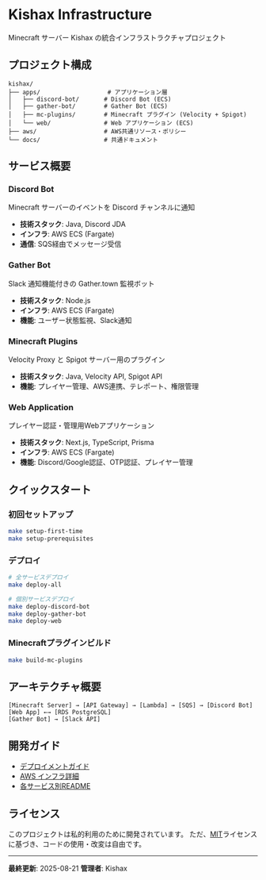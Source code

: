 # Kishax Infrastructure

Minecraft サーバー Kishax の統合インフラストラクチャプロジェクト

## プロジェクト構成

```
kishax/
├── apps/                   # アプリケーション層
│   ├── discord-bot/       # Discord Bot (ECS)
│   ├── gather-bot/        # Gather Bot (ECS)
│   ├── mc-plugins/        # Minecraft プラグイン (Velocity + Spigot)
│   └── web/               # Web アプリケーション (ECS)
├── aws/                   # AWS共通リソース・ポリシー
└── docs/                  # 共通ドキュメント
```

## サービス概要

### Discord Bot
Minecraft サーバーのイベントを Discord チャンネルに通知

- **技術スタック**: Java, Discord JDA
- **インフラ**: AWS ECS (Fargate)
- **通信**: SQS経由でメッセージ受信

### Gather Bot  
Slack 通知機能付きの Gather.town 監視ボット

- **技術スタック**: Node.js
- **インフラ**: AWS ECS (Fargate)
- **機能**: ユーザー状態監視、Slack通知

### Minecraft Plugins
Velocity Proxy と Spigot サーバー用のプラグイン

- **技術スタック**: Java, Velocity API, Spigot API
- **機能**: プレイヤー管理、AWS連携、テレポート、権限管理

### Web Application
プレイヤー認証・管理用Webアプリケーション

- **技術スタック**: Next.js, TypeScript, Prisma
- **インフラ**: AWS ECS (Fargate)
- **機能**: Discord/Google認証、OTP認証、プレイヤー管理

## クイックスタート

### 初回セットアップ
```bash
make setup-first-time
make setup-prerequisites
```

### デプロイ
```bash
# 全サービスデプロイ
make deploy-all

# 個別サービスデプロイ  
make deploy-discord-bot
make deploy-gather-bot
make deploy-web
```

### Minecraftプラグインビルド
```bash
make build-mc-plugins
```

## アーキテクチャ概要

```
[Minecraft Server] → [API Gateway] → [Lambda] → [SQS] → [Discord Bot]
[Web App] ←→ [RDS PostgreSQL]
[Gather Bot] → [Slack API]
```

## 開発ガイド

- [デプロイメントガイド](./aws/DEPLOY.md)
- [AWS インフラ詳細](./aws/README.md)
- [各サービス別README](./*/README.md)

## ライセンス

このプロジェクトは私的利用のために開発されています。
ただ、[MIT](LICENSE)ライセンスに基づき、コードの使用・改変は自由です。

---

**最終更新**: 2025-08-21
**管理者**: Kishax
